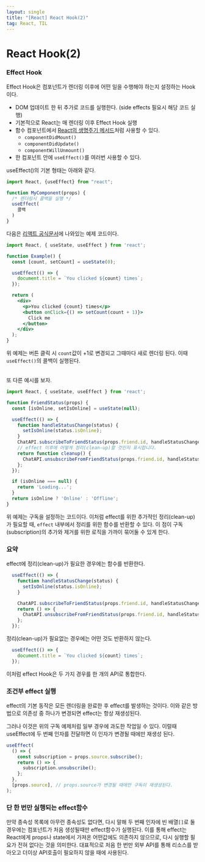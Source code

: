 ```yaml
---
layout: single
title: "[React] React Hook(2)"
tag: React, TIL
---
```


# React Hook(2)



### Effect Hook

Effect Hook은 컴포넌트가 렌더링 이후에 어떤 일을 수행해야 하는지 설정하는 Hook이다.

- DOM 업데이트 한 뒤 추가로 코드를 실행한다. (side effects 필요시 해당 코드 실행)
- 기본적으로 React는 매 렌더링 이후 Effect Hook 실행
- 함수 컴포넌트에서 [React의 생명주기 메서드](https://ko.reactjs.org/docs/react-component.html)처럼 사용할 수 있다.
  - `componentDidMount()`
  - `componentDidUpdate()`
  - `componentWillUnmount()`
- 한 컴포넌트 안에 `useEffect()`를 여러번 사용할 수 있다.



useEffect()의 기본 형태는 아래와 같다.

```js
import React, {useEffect} from "react";

function MyComponent(props) {
  /* 렌더링시 콜백을 실행 */
  useEffect(
    콜백
  )
}
```



다음은 [리액트 공식문서](https://ko.reactjs.org/docs/hooks-effect.html)에 나와있는 예제 코드이다.

```jsx
import React, { useState, useEffect } from 'react';

function Example() {
  const [count, setCount] = useState(0);

  useEffect(() => {
    document.title = `You clicked ${count} times`;
  });

  return (
    <div>
      <p>You clicked {count} times</p>
      <button onClick={() => setCount(count + 1)}>
        Click me
      </button>
    </div>
  );
}
```

위 예제는 버튼 클릭 시 `count`값이 +1로 변경되고 그때마다 새로 렌더링 된다. 이때 `useEffect()`의 콜백이 실행된다.

<br> 또 다른 예시를 보자.

```jsx
import React, { useState, useEffect } from 'react';

function FriendStatus(props) {
  const [isOnline, setIsOnline] = useState(null);

  useEffect(() => {
    function handleStatusChange(status) {
      setIsOnline(status.isOnline);
    }
    ChatAPI.subscribeToFriendStatus(props.friend.id, handleStatusChange);
    // effect 이후에 어떻게 정리(clean-up)할 것인지 표시합니다.
    return function cleanup() {
      ChatAPI.unsubscribeFromFriendStatus(props.friend.id, handleStatusChange);
    };
  });

  if (isOnline === null) {
    return 'Loading...';
  }
  return isOnline ? 'Online' : 'Offline';
}
```

위 예제는 구독을 설정하는 코드이다. 이처럼 effect를 위한 추가적인 정리(clean-up)가 필요할 때, `effect` 내부에서 정리를 위한 함수를 반환할 수 있다. 이 점이 구독(subscription)의 추가와 제거를 위한 로직을 가까이 묶어둘 수 있게 한다. 



### 요약

effect에 정리(clean-up)가 필요한 경우에는 함수를 반환한다.

```jsx
  useEffect(() => {
    function handleStatusChange(status) {
      setIsOnline(status.isOnline);
    }

    ChatAPI.subscribeToFriendStatus(props.friend.id, handleStatusChange);
    return () => {
      ChatAPI.unsubscribeFromFriendStatus(props.friend.id, handleStatusChange);
    };
  });
```

정리(clean-up)가 필요없는 경우에는 어떤 것도 반환하지 않는다.

```jsx
  useEffect(() => {
    document.title = `You clicked ${count} times`;
  });
```

이처럼 effect Hook은 두 가지 경우를 한 개의 API로 통합한다.





### 조건부 effect 실행

effect의 기본 동작은 모든 렌더링을 완료한 후 effect를 발생하는 것이다. 이와 같은 방법으로 의존성 중 하나가 변경되면 effect는 항상 재생성된다. 

그러나 이것은 위의 구독 예제처럼 일부 경우에 과도한 작업일 수 있다. 이럴때 useEffect에 두 번째 인자를 전달하면 이 인자가 변경될 때에만 재생성 된다. 

```jsx
useEffect(
  () => {
    const subscription = props.source.subscribe();
    return () => {
      subscription.unsubscribe();
    };
  },
  [props.source], // props.source가 변경될 때에만 구독이 재생성된다.
);
```



### 단 한 번만 실행되는 effect함수

만약 종속성 목록에 아무런 종속성도 없다면, 다시 말해 두 번째 인자에 빈 배열`[]`로 둘 경우에는 컴포넌트가 처음 생성될때만 effect함수가 실행된다. 이를 통해 effect는 React에게 props나 state에서 가져온 어떤값에도 의존하지 않으므로, 다시 실행할 필요가 전혀 없다는 것을 의미한다. 대표적으로 처음 한 번만 외부 API를 통해 리소스를 받아오고 더이상 API호출이 필요하지 않을 때에 사용된다. 

